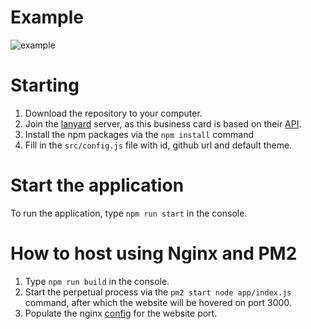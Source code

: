 # Example
<img src='https://i.imgur.com/2c0GXsK.png' alt='example' />

# Starting
1. Download the repository to your computer.
2. Join the [lanyard](https://discord.gg/UrXF2cfJ7F) server, as this business card is based on their [API](https://github.com/phineas/lanyard).
3. Install the npm packages via the `npm install` command
4. Fill in the `src/config.js` file with id, github url and default theme.

# Start the application
To run the application, type `npm run start` in the console.

# How to host using Nginx and PM2
1. Type `npm run build` in the console.
2. Start the perpetual process via the `pm2 start node app/index.js` command, after which the website will be hovered on port 3000.
3. Populate the nginx [config](https://stackoverflow.com/questions/64797676/how-to-set-up-proxying-past-nginx-for-create-react-app-running-on-localhost3000) for the website port.